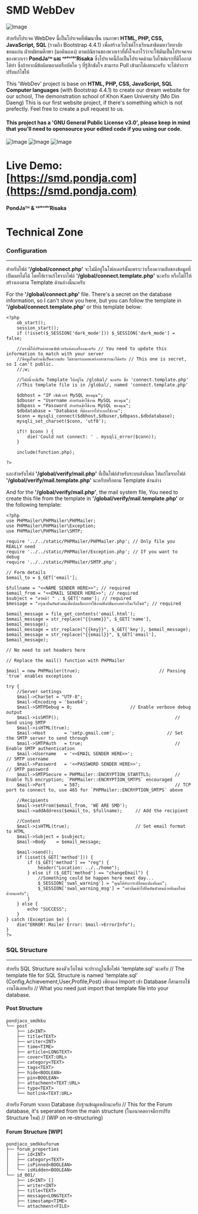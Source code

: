 # SMD WebDev

![Image](https://repository-images.githubusercontent.com/216790969/da52a000-7792-11ea-997b-7503371435f0)

สำหรับโปรเจค WebDev นี้เป็นโปรเจคที่พัฒนาขึ้น บนภาษา **HTML, PHP, CSS, JavaScript, SQL** (รวมถึง Bootstrap 4.4.1) เพื่อสร้างเว็บไซต์โรงเรียนสาธิตมหาวิทยาลัยขอนแก่น ฝ่ายมัธยมศึกษา (มอดินแดง) ตามปณิธานของพวกเราที่ตั้งใจเอาไว้ว่าจะให้มันเป็นโปรเจคจบของพวกเรา **PondJaᵀᴴ และ ˢᵖᵉᶜᵗᵉʳRisaka**
ซึ่งโปรเจคนี้ถือเป็นโปรเจคด้านเว็บไซต์แรกที่มีโอกาสได้ทำ ซึ่งถ้าหากมีข้อผิดพลาดหรือบัคใด ๆ ที่รู้สึกขัดใจ สามารถ Pull เข้ามาได้เลยนะครับ จะได้ทำการปรับแก้ไขให้

This 'WebDev' project is base on **HTML, PHP, CSS, JavaScript, SQL Computer languages** (with Bootstrap 4.4.1) to create our dream website for our school, The demonstration school of Khon Kaen University (Mo Din Daeng) 
This is our first website project, if there's something which is not prefectly. Feel free to create a pull request to us.


#### **This project has a 'GNU General Public License v3.0', please keep in mind that you'll need to opensource your edited code if you using our code.**

![Image](https://me.pondja.com/img/Annotation%202019-11-29%20114539.jpg) ![Image](https://me.pondja.com/img/Annotation%202019-11-29%20115148.jpg) ![Image](https://me.pondja.com/img/Annotation%202019-11-29%20115227.jpg)

# Live Demo: [https://smd.pondja.com](https://smd.pondja.com)


#### PondJaᵀᴴ & ˢᵖᵉᶜᵗᵉʳRisaka

# Technical Zone

### Configuration
-----------------

สำหรับไฟล์ **'/global/connect.php'** จะไม่มีอยู่ในโฟลเดอร์นั้นเพราะว่าเรื่องความลับของข้อมูลที่เปิดเผยไม่ได้ โดยให้เราแก้ไขจากไฟล์ **'/global/connect.template.php'** นะครับ หรือไม่ก็ให้สร้างเองตาม Template ด้านล่างนี้นะครับ

For the **'/global/connect.php'** file. There's a secret on the database information, so I can't show you here,
but you can follow the template in **'/global/connect.template.php'** or this template below:

```
<?php
    ob_start();
    session_start();
    if (!isset($_SESSION['dark_mode'])) $_SESSION['dark_mode'] = false;

    //ตรงนี้ให้ปรับค่าตามเซิฟเวอร์แต่ละเครื่องนะครับ // You need to update this information to match with your server
    //ข้อมูลในส่วนนี้เป็นความลับ ไม่สามารถเผยแพร่ลงสาธารณะได้ครับ // This one is secret, so I can't public.
    //;w;

    //ไฟล์นี้จะมีเป็น Template ให้อยู่ใน /global/ นะครับ ชื่อ 'connect.template.php'
    //This template file is in /global/, named 'connect.template.php'

    $dbhost = "IP เซิฟเวอร์ MySQL ของคุณ";
    $dbuser = "Username สำหรับเข้าใช้งาน MySQL ของคุณ";
    $dbpass = "Password สำหรับเข้าใช้งาน MySQL ของคุณ";
    $dbdatabase = "Database ที่ต้องการให้ระบบใช้งาน";
    $conn = mysqli_connect($dbhost,$dbuser,$dbpass,$dbdatabase);
    mysqli_set_charset($conn, 'utf8');

    if(! $conn ) {
        die('Could not connect: ' . mysqli_error($conn));
    }

    include(function.php);

?>
```

และสำหรับไฟล์ **'/global/verify/mail.php'** ที่เป็นไฟล์สำหรับระบบส่งอีเมล ให้แก้ไขจากไฟล์ **'/global/verify/mail.template.php'** นะครับหรือตาม Template ด้านล่าง

And for the **'/global/verify/mail.php'**, the mail system file, You need to create this file from the template in **'/global/verify/mail.template.php'** or the following template:
```
<?php
use PHPMailer\PHPMailer\PHPMailer;
use PHPMailer\PHPMailer\Exception;
use PHPMailer\PHPMailer\SMTP;

require '../../static/PHPMailer/PHPMailer.php'; // Only file you REALLY need
require '../../static/PHPMailer/Exception.php'; // If you want to debug
require '../../static/PHPMailer/SMTP.php';

// Form details
$email_to = $_GET['email'];

$fullname = "<<NAME SENDER HERE>>"; // required
$email_from = "<<EMAIL SENDER HERE>>"; // required
$subject = "สวัสดี! " . $_GET['name']; // required
$message = "กรุณายืนยันตัวตนเพื่อปลดล็อกการใช้งานฟังก์ชั่นบางอย่างในเว็บไซต์"; // required

$email_message = file_get_contents('email.html');
$email_message = str_replace("{{name}}", $_GET['name'], $email_message);
$email_message = str_replace("{{key}}", $_GET['key'], $email_message);
$email_message = str_replace("{{email}}", $_GET['email'], $email_message);

// No need to set headers here

// Replace the mail() function with PHPMailer

$mail = new PHPMailer(true);                              // Passing `true` enables exceptions

try {
    //Server settings
    $mail->CharSet = "UTF-8";
    $mail->Encoding = 'base64';
    $mail->SMTPDebug = 0;                      // Enable verbose debug output
    $mail->isSMTP();                                            // Send using SMTP
    $mail->isHTML(true);
    $mail->Host       = 'smtp.gmail.com';                    // Set the SMTP server to send through
    $mail->SMTPAuth   = true;                                   // Enable SMTP authentication
    $mail->Username   = '<<EMAIL SENDER HERE>>';                     // SMTP username
    $mail->Password   = '<<PASSWORD SENDER HERE>>';                               // SMTP password
    $mail->SMTPSecure = PHPMailer::ENCRYPTION_STARTTLS;         // Enable TLS encryption; `PHPMailer::ENCRYPTION_SMTPS` encouraged
    $mail->Port       = 587;                                    // TCP port to connect to, use 465 for `PHPMailer::ENCRYPTION_SMTPS` above

    //Recipients
    $mail->setFrom($email_from, 'WE ARE SMD');
    $mail->addAddress($email_to, $fullname);     // Add the recipient

    //Content
    $mail->isHTML(true);                         // Set email format to HTML
    $mail->Subject = $subject;
    $mail->Body    = $email_message;

    $mail->send();
    if (isset($_GET['method'])) {
        if ($_GET['method'] == "reg") {
            header("Location: ../../home");    
        } else if ($_GET['method'] == "changeEmail") {
            //Something could be happen here next day...
            $_SESSION['swal_warning'] = "คุณได้ทำการเปลี่ยนแปลงอีเมล";
            $_SESSION['swal_warning_msg'] = "อย่าลืมเข้าไปยืนยันตัวตนด้วยอีเมลใหม่ด้วยนะครับ";
        }
    } else {
        echo "SUCCESS";
    }
} catch (Exception $e) {
    die("ERROR! Mailer Error: $mail->ErrorInfo");
}
?>
```

### SQL Structure
-----------------
สำหรับ SQL Structure ของตัวเว็บไซด์ จะปรากฎในชื่อไฟล์ 'template.sql' นะครับ // The template file for SQL Structure is named 'template.sql' (Config,Achievement,User,Profile,Post)
เพียงแค่ Import เข้า Database ก็สามารถใช้งานได้เลยครับ // What you need just import that template file into your database.
#### Post Structure
```
pondjaco_smdkku
└── post
    ├── id<INT>
    ├── title<TEXT>
    ├── writer<INT>
    ├── time<TIME>
    ├── article<LONGTEXT>
    ├── cover<TEXT:URL>
    ├── category<TEXT>
    ├── tags<TEXT>
    ├── hide<BOOLEAN>
    ├── pin<BOOLEAN>
    ├── attachment<TEXT:URL>
    ├── type<TEXT>
    └── hotlink<TEXT:URL>
```

สำหรับ Forum จะแยก Database กับฐานข้อมูลหลักนะครับ // This for the Forum database, it's seperated from the main structure
(ในอนาคตอาจมีการปรับ Structure ใหม่) // (WIP on re-structuring)
#### Forum Structure [WIP]
```
pondjaco_smdkkuforum
├── forum_properties
│   ├── id<INT>
│   ├── category<TEXT>
│   ├── isPinned<BOOLEAN>
│   └── isHidden<BOOLEAN>
└── id_001/
    ├── id<INT> []
    ├── writer<INT>
    ├── title<TEXT>
    ├── message<LONGTEXT>
    ├── timestamp<TIME>
    └── attachment<FILE>
```